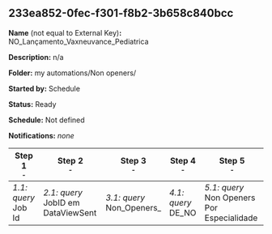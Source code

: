 ## 233ea852-0fec-f301-f8b2-3b658c840bcc

**Name** (not equal to External Key)**:** NO_Lançamento_Vaxneuvance_Pediatrica

**Description:** n/a

**Folder:** my automations/Non openers/

**Started by:** Schedule

**Status:** Ready

**Schedule:** Not defined

**Notifications:** _none_


| Step 1<br>_<small>-</small>_ | Step 2<br>_<small>-</small>_ | Step 3<br>_<small>-</small>_ | Step 4<br>_<small>-</small>_ | Step 5<br>_<small>-</small>_ |
| --- | --- | --- | --- | --- |
| _1.1: query_<br>Job Id | _2.1: query_<br>JobID em DataViewSent | _3.1: query_<br>Non_Openers_ | _4.1: query_<br>DE_NO | _5.1: query_<br>Non Openers Por Especialidade |
